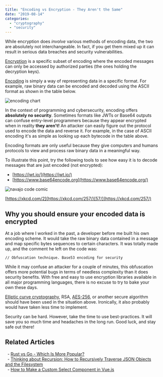 ```yaml
---
title: "Encoding vs Encryption - They Aren't the Same"
date: "2019-08-14"
categories: 
  - "cryptography"
  - "security"
---
```


While encryption does _involve_ various methods of encoding data, the two are absolutely not interchangeable. In fact, if you get them mixed up it can result in serious data breaches and security vulnerabilities.

[Encryption](https://en.wikipedia.org/wiki/Encryption) is a specific subset of encoding where the encoded messages can only be accessed by authorized parties (the ones holding the decryption keys).

[Encoding](https://qvault.io/2020/11/03/base64-vs-base58-encoding/) is simply a way of representing data in a specific format. For example, raw binary data can be encoded and decoded using the ASCII format as shown in the table below.

![encoding chart ](/img/asciifull.gif)

In the context of programming and cybersecurity, encoding offers **absolutely no security**. Sometimes formats like JWTs or Base64 outputs can confuse entry-level programmers because they appear encrypted when in reality **they aren't!** An attacker can easily figure out the protocol used to encode the data and reverse it. For example, in the case of ASCII encoding it's as simple as looking up each bytecode in the table above.

Encoding formats are only useful because they give computers and humans protocols to view and process raw binary data in a meaningful way.

To illustrate this point, try the following tools to see how easy it is to decode messages that are just encoded (not encrypted):

- [https://jwt.io/](https://jwt.io/)
- [https://www.base64encode.org](https://www.base64encode.org/)

![navajo code comic](/img/code_talkers.png)

[https://xkcd.com/2](https://xkcd.com/257/)[57/](https://xkcd.com/257/)

## Why you should ensure your encoded data is encrypted

At a job where I worked in the past, a developer before me built his own encoding scheme. It would take the raw binary data contained in a message and map specific bytes sequences to certain characters. It was totally made up, and the comment he left on the code was:

```
// Obfuscation technique. Base53 encoding for security
```

While it may confuse an attacker for a couple of minutes, this obfuscation offers more potential bugs in terms of needless complexity than it does security benefits. With free and easy to use encryption libraries available in all major programming languages, there is no excuse to try to bake your own these days.

[Elliptic curve cryptography](https://qvault.io/2020/07/21/very-basic-intro-to-elliptic-curve-cryptography/), RSA, [AES-256](https://qvault.io/2020/01/02/very-basic-intro-to-aes-256-cipher/), or another secure algorithm should have been used in the situation above. Ironically, it also probably would have taken less time to implement.

Security can be hard. However, take the time to use best-practices. It will save you so much time and headaches in the long run. Good luck, and stay safe out there!

## Related Articles

  - [Rust vs Go - Which Is More Popular?](https://qvault.io/2020/05/06/rust-vs-go-which-is-more-popular/)  
  - [Thinking about Recursion: How to Recursively Traverse JSON Objects and the Filesystem](https://qvault.io/2019/09/22/thinking-about-recursion-how-to-recursively-traverse-json-objects-and-the-filesystem/)   
  - [How to Make a Custom Select Component in Vue.js](https://qvault.io/2019/09/09/how-to-make-a-custom-select-component-in-vue-js/)
